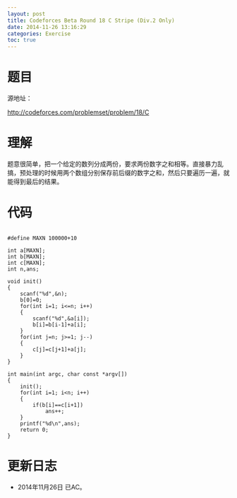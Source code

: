 ```yaml
---
layout: post
title: Codeforces Beta Round 18 C Stripe (Div.2 Only)
date: 2014-11-26 13:16:29
categories: Exercise
toc: true
---
```

# 题目
源地址：

http://codeforces.com/problemset/problem/18/C

# 理解
题意很简单，把一个给定的数列分成两份，要求两份数字之和相等。直接暴力乱搞，预处理的时候用两个数组分别保存前后缀的数字之和，然后只要遍历一遍，就能得到最后的结果。

<!-- more -->

# 代码

```

#define MAXN 100000+10

int a[MAXN];
int b[MAXN];
int c[MAXN];
int n,ans;

void init()
{
    scanf("%d",&n);
    b[0]=0;
    for(int i=1; i<=n; i++)
    {
        scanf("%d",&a[i]);
        b[i]=b[i-1]+a[i];
    }
    for(int j=n; j>=1; j--)
    {
        c[j]=c[j+1]+a[j];
    }
}

int main(int argc, char const *argv[])
{
    init();
    for(int i=1; i<n; i++)
    {
        if(b[i]==c[i+1])
            ans++;
    }
    printf("%d\n",ans);
    return 0;
}

```

# 更新日志
- 2014年11月26日 已AC。